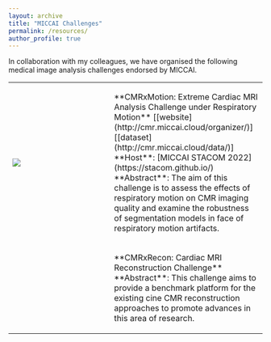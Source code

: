 ```yaml
---
layout: archive
title: "MICCAI Challenges"
permalink: /resources/
author_profile: true
---
```


In collaboration with my colleagues, we have organised the following medical image analysis challenges endorsed by MICCAI.

<table>
  <tr>
    <td width="40%"><img  src="{{ base_path }}/images/CMRxMotion.gif"></td>
    <td width="60%">
    <p markdown="1">**CMRxMotion: Extreme Cardiac MRI Analysis Challenge under Respiratory Motion**  
    [[website](http://cmr.miccai.cloud/organizer/)] [[dataset](http://cmr.miccai.cloud/data/)]  
    **Host**: [MICCAI STACOM 2022](https://stacom.github.io/)  
    **Abstract**: The aim of this challenge is to assess the effects of respiratory motion on CMR imaging quality and examine the robustness of segmentation models in face of respiratory motion artifacts.
    </p></td>
  <tr>
    <td width="40%">
    <td width="60%">
    <p markdown="1">**CMRxRecon: Cardiac MRI Reconstruction Challenge**  
    **Abstract**: This challenge aims to provide a benchmark platform for the existing cine CMR reconstruction approaches to promote advances in this area of research.
    </p></td>
